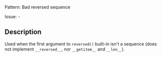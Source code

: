 Pattern: Bad reversed sequence

Issue: -

## Description

Used when the first argument to `reversed()` built-in isn't a sequence (does not implement `__reversed__`, nor `__getitem__` and `__len__`).
